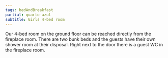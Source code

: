```yaml
---
tags: bedAndBreakfast
partial: quarto-azul
subtitle: Girls 4-bed room
---
```


Our 4-bed room on the ground floor can be reached directly from the fireplace room. There are two bunk beds and the guests have their own shower room at their disposal. Right next to the door there is a guest WC in the fireplace room.
